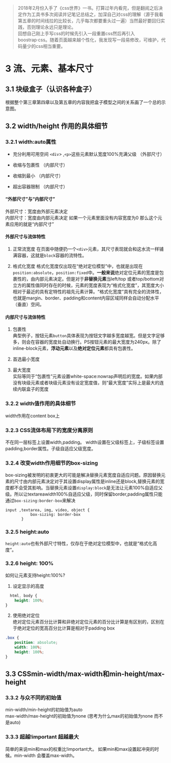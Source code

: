 
>2018年2月份入手了《css世界》一书。打算过年内看完，但是翻阅之后决定作为工具书多次阅读并记笔记总结之，加深自己对css的理解（源于我看第五章的时间线拉的比较长，几乎每次都要重头过一遍）当然最好要回归实践，否则理论永远只是理论。  
回想自己刚上手写css的时候先引入一段重置css然后再引入boostrap·css。随着页面越来越个性化，我发现写一段易修改，可维护，代码量少的css相当重要。

# 3 流、元素、基本尺寸

## 3.1 块级盒子（认识各种盒子）

根据整个第三章第四章以及第五章的内容我把盒子模型之间的关系画了一个总的示意图。 

## 3.2 width/height 作用的具体细节

###  3.2.1 width:auto属性

* 充分利用可用空间 `<div`> ,`<p>`这些元素默认宽度100%充满父级 （外部尺寸）

* 收缩与包裹性  （内部尺寸）

* 收缩到最小 （内部尺寸）

* 超出容器限制 （内部尺寸）

####   “外部尺寸”与“内部尺寸” 

   外部尺寸：宽度由外部元素决定  
   内部尺寸：宽度由内部元素决定 如果一个元素里面没有内容宽度为0 那么这个元素应用的就是“内部尺寸”


####  外部尺寸与流体特性
 1. 正常流宽度 
    在页面中随便扔一个`<div>`元素，其尺寸表现就会和这水流一样铺满容器，这就是`block`容器的流特性。

 2. 格式化宽度
    格式化宽度仅出现在“绝对定位模型”中，也就是出现在`position:absolute`，`position:fixed`中。**一般来说**绝对定位元素的宽度是包裹性的，由内部元素决定。但是对于**非替换元素**当left/top 或者top/bottom对立方的属性值同时存在的时候，元素的宽度表现为“格式化宽度”，其宽度大小相对于最近的具有定特性的祖先元素计算。“格式化宽度”具有完全的流体性，也就是margin、border、padding和content内容区域同样会自动分配水平（垂直）空间。

####  内部尺寸与流体特性

 1. 包裹性  
    典型例子，按钮元素`button`具体表现为按钮文字越多宽度越宽。但是文字足够多，则会在容器的宽度处自动换行。PS按钮元素的最大宽度为240px。除了inline-block元素，**浮动元素**以及**绝对定位元素**都具有包裹性。

 2. 首选最小宽度

 3. 最大宽度   
    实际等同于“包裹性”元素设置white-space:nowrap声明后的宽度。如果内部没有块级元素或者块级元素没有设定宽度值，则“最大宽度”实际上是最大的连续内联盒子的宽度

 ### 3.2.2 width值作用的具体细节

width作用在content box上

 ### 3.2.3 CSS流体布局下的宽度分离原则
 不在同一层标签上设置width,padding。 width设置在父级标签上，子级标签设置padding,border属性。子级自适应父级宽度。

 ### 3.2.4 改变width作用细节的box-sizing

 box-sizing被发明的初衷更大的可能是解决替换元素宽度自适应问题。原因替换元素的尺寸由内部元素决定对于其设置display属性是inline还是block,替换元素的宽度都不会受其影响。当替换元素设置`display:block`是无法让元素100%自适应父级。所以让textareawidth100%自适应父级，同时保留border,padding属性只能通过`box-sizing:border-box`来解决
 ```
 input ,textarea, img, video, object {
            box-sizing: border-box
        }
 ```
### 3.2.5 height:auto
`height:auto`也有外部尺寸特性，仅存在于绝对定位模型中，也就是“格式化高度”。
### 3.2.6 height: 100%
如何让元素支持height:100%?  
1. 设定显示的高度
``` css
  html, body {
    height: 100%;
}
```

2. 使用绝对定位   
   绝对定位元素百分比计算和非绝对定位元素的百分比计算是有区别的，区别在于绝对定位的宽高百分比计算是相对于padding box
``` css
.box {
    position: absolute;
    width: 100%;
    height: 100%;
}
```
## 3.3 CSSmin-width/max-width和min-height/max-height

### 3.3.2 与众不同的初始值
min-width/min-height的初始值为auto  
max-width/max-height的初始值为none (思考为什么max的初始值为none 而不是auto)

### 3.3.3 超越!important 超越最大

简单的来说min和max的权重比!important大。 如果min和max设置起冲突的时候。min-width 会覆盖max-width。

